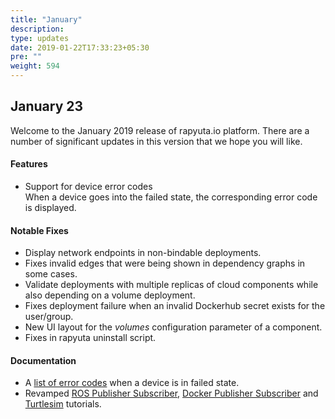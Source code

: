 ```yaml
---
title: "January"
description:
type: updates
date: 2019-01-22T17:33:23+05:30
pre: ""
weight: 594
---
```

## January 23
Welcome to the January 2019 release of rapyuta.io platform. There are a
number of significant updates in this version that we hope you will like.

#### Features
* Support for device error codes    
  When a device goes into the failed state, the corresponding error code is displayed.

#### Notable Fixes
* Display network endpoints in non-bindable deployments.
* Fixes invalid edges that were being shown in dependency graphs in some cases.
* Validate deployments with multiple replicas of cloud components while also depending on a volume deployment.
* Fixes deployment failure when an invalid Dockerhub secret exists for the user/group.
* New UI layout for the *volumes* configuration parameter of a component.
* Fixes in rapyuta uninstall script.

#### Documentation
* A [list of error codes](/getting-started/add-new-device/device-failed-error-codes) when a device is in failed state.
* Revamped [ROS Publisher Subscriber](/dev-tutorials/ros-publisher-subscriber), [Docker Publisher Subscriber](/dev-tutorials/docker-publisher-subscriber) and [Turtlesim](/dev-tutorials/turtlesim/) tutorials.